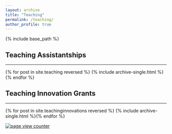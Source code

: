 ```yaml
---
layout: archive
title: "Teaching"
permalink: /teaching/
author_profile: true
---
```


{% include base_path %}
## Teaching Assistantships
---
{% for post in site.teaching reversed %}
  {% include archive-single.html %}{% endfor %}

## Teaching Innovation Grants
---
{% for post in site.teachinginnovations reversed %}
  {% include archive-single.html %}{% endfor %}

<div id="sfcf5c6k3lwchemb7tqt2z4kjgzhhe93qwn"></div>
<script type="text/javascript" src="https://counter1.optistats.ovh/private/counter.js?c=f5c6k3lwchemb7tqt2z4kjgzhhe93qwn&down=async" async></script>
<noscript><a href="https://www.freecounterstat.com" title="page view counter"><img src="https://counter1.optistats.ovh/private/freecounterstat.php?c=f5c6k3lwchemb7tqt2z4kjgzhhe93qwn" border="0" title="page view counter" alt="page view counter"></a></noscript>


